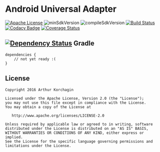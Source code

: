 # Android Universal Adapter

[![Apache License](https://img.shields.io/badge/license-Apache%20v2-green.svg)](https://github.com/lliepmah/AndroidUniversalAdapter/blob/master/LICENSE) ![minSdkVersion](https://img.shields.io/badge/minSdkVersion-15-blue.svg?style=true?style=true) ![compileSdkVersion](https://img.shields.io/badge/compileSdkVersion-25-green.svg?style=true)
[![Build Status](https://travis-ci.org/lliepmah/AndroidUniversalAdapter.svg?branch=master)](https://travis-ci.org/lliepmah/AndroidUniversalAdapter) [![Codacy Badge](https://api.codacy.com/project/badge/Grade/6728f8d9467b4756be1e1b615023b7ba)](https://www.codacy.com/app/lliepmah/AndroidUniversalAdapter?utm_source=github.com&amp;utm_medium=referral&amp;utm_content=lliepmah/AndroidUniversalAdapter&amp;utm_campaign=Badge_Grade) [![Coverage Status](https://coveralls.io/repos/github/lliepmah/AndroidUniversalAdapter/badge.svg?branch=master)](https://coveralls.io/github/lliepmah/AndroidUniversalAdapter?branch=master)

[![Dependency Status](https://www.versioneye.com/user/projects/58514506295650004d9ef2da/badge.svg?style=true)](https://www.versioneye.com/user/projects/58514506295650004d9ef2da)
Gradle
--------

    dependencies {
        // not yet ready :(
    }

License
-------

    Copyright 2016 Arthur Korchagin

    Licensed under the Apache License, Version 2.0 (the "License");
    you may not use this file except in compliance with the License.
    You may obtain a copy of the License at

       http://www.apache.org/licenses/LICENSE-2.0

    Unless required by applicable law or agreed to in writing, software
    distributed under the License is distributed on an "AS IS" BASIS,
    WITHOUT WARRANTIES OR CONDITIONS OF ANY KIND, either express or implied.
    See the License for the specific language governing permissions and
    limitations under the License.